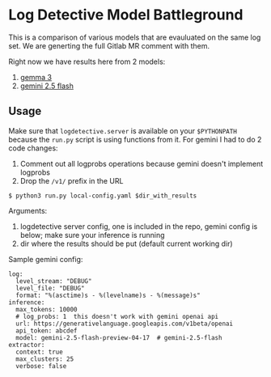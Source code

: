 # Log Detective Model Battleground

This is a comparison of various models that are evauluated on the same log set.
We are generting the full Gitlab MR comment with them.

Right now we have results here from 2 models:
1. [gemma 3](/gemma3-12b/)
2. [gemini 2.5 flash](/gemini-2.5-flash/)

## Usage

Make sure that `logdetective.server` is available on your `$PYTHONPATH` because
the `run.py` script is using functions from it. For gemini I had to do 2 code changes:
1. Comment out all logprobs operations because gemini doesn't implement logprobs
2. Drop the `/v1/` prefix in the URL

```
$ python3 run.py local-config.yaml $dir_with_results
```

Arguments:
1. logdetective server config, one is included in the repo, gemini config is
   below; make sure your inference is running
2. dir where the results should be put (default current working dir)

Sample gemini config:
```
log:
  level_stream: "DEBUG"
  level_file: "DEBUG"
  format: "%(asctime)s - %(levelname)s - %(message)s"
inference:
  max_tokens: 10000
  # log_probs: 1  this doesn't work with gemini openai api
  url: https://generativelanguage.googleapis.com/v1beta/openai
  api_token: abcdef
  model: gemini-2.5-flash-preview-04-17  # gemini-2.5-flash
extractor:
  context: true
  max_clusters: 25
  verbose: false
```
